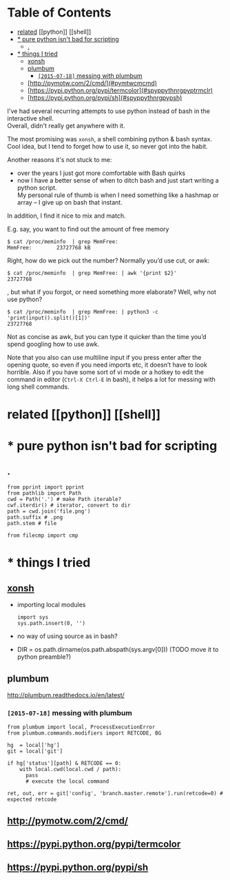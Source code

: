 
# Table of Contents

-   [related](#rltd) [[python]] [[shell]]
-   [\* pure python isn't bad for scripting](#prpythnsntbdfrscrptng) 
    -   [.](#1753_2046) 
-   [\* things I tried](#thngstrd) 
    -   [xonsh](#xnshttrlhtmlxnsh) 
    -   [plumbum](#plmbm) 
        -   [`[2015-07-18]` messing with plumbum](#mssngwthplmbm) 
    -   [http://pymotw.com/2/cmd/](#pymtwcmcmd) 
    -   [https://pypi.python.org/pypi/termcolor](#spyppythnrgpyptrmclr) 
    -   [https://pypi.python.org/pypi/sh](#spyppythnrgpypsh) 

I've had several recurring attempts to use python instead of bash in the interactive shell.  
Overall, didn't really get anywhere with it.  

The most promising was `xonsh`, a shell combining python & bash syntax. Cool idea, but I tend to forget how to use it, so never got into the habit.  

Another reasons it's not stuck to me:  

-   over the years I just got more comfortable with Bash quirks
-   now I have a better sense of when to ditch bash and just start writing a python script.  
    My personal rule of thumb is when I need something like a hashmap or array – I give up on bash that instant.

In addition, I find it nice to mix and match.  

E.g. say, you want to find out the amount of free memory  

    $ cat /proc/meminfo  | grep MemFree:
    MemFree:        23727768 kB

Right, how do we pick out the number? Normally you’d use cut, or awk:  

    $ cat /proc/meminfo  | grep MemFree: | awk '{print $2}'
    23727768

, but what if you forgot, or need something more elaborate? Well, why not use python?  

    $ cat /proc/meminfo  | grep MemFree: | python3 -c 'print(input().split()[1])'
    23727768

Not as concise as awk, but you can type it quicker than the time you’d spend googling how to use awk.  

Note that you also can use multiline input if you press enter after the opening quote, so even if you need imports etc, it doesn’t have to look horrible. Also if you have some sort of vi mode or a hotkey to edit the command in editor (`Ctrl-X Ctrl-E` in bash), it helps a lot for messing with long shell commands.  




# related       [[python]] [[shell]]




# \* pure python isn't bad for scripting





## . 

    from pprint import pprint
    from pathlib import Path
    cwd = Path('.') # make Path iterable?
    cwf.iterdir() # iterator, convert to dir
    path = cwd.join('file.png')
    path.suffix # .png
    path.stem # file
    
    from filecmp import cmp




# \* things I tried





## [xonsh](http://xon.sh/tutorial.html) 

-   importing local modules  
    
        import sys
        sys.path.insert(0, '')
-   no way of using source as in bash?
-   DIR = os.path.dirname(os.path.abspath(sys.argv[0])) (TODO move it to python preamble?)




## plumbum 

<http://plumbum.readthedocs.io/en/latest/>  




### `[2015-07-18]` messing with plumbum

    from plumbum import local, ProcessExecutionError
    from plumbum.commands.modifiers import RETCODE, BG
    
    hg  = local['hg']
    git = local['git']
    
    if hg['status'][path] & RETCODE == 0:
        with local.cwd(local.cwd / path):
          pass
          # execute the local command
    
    ret, out, err = git['config', 'branch.master.remote'].run(retcode=0) # expected retcode




## <http://pymotw.com/2/cmd/> 




## <https://pypi.python.org/pypi/termcolor> 




## <https://pypi.python.org/pypi/sh> 

